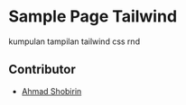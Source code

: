 # Sample Page Tailwind

kumpulan tampilan tailwind css rnd

## Contributor

- [Ahmad Shobirin](http://ahmadshobirin.github.io/)